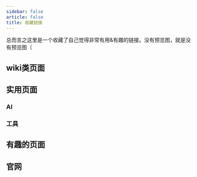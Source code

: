 ```yaml
---
sidebar: false
article: false
title: 收藏链接
---
```


总而言之这里是一个收藏了自己觉得非常有用&有趣的链接。没有预览图，就是没有预览图（

## wiki类页面
<SiteInfo name="英文连缘wiki" url="https://lenen.shoutwiki.com/wiki/Len%27en_Wiki" preview="" />
<SiteInfo name="thbwiki" url="https://thwiki.cc/" preview="" />
<SiteInfo name="我的世界wiki" url="https://zh.minecraft.wiki/" preview="" />

## 实用页面
### AI
<SiteInfo name="通义千问" url="https://tongyi.aliyun.com/qianwen/" preview="" />

### 工具
<SiteInfo name="Wayback Machine" url="https://web.archive.org/" preview="" />
<SiteInfo name="rgb在线预览" url="https://www.w3schools.com/css/css_colors_rgb.asp" preview="" />
<SiteInfo name="iconfont" url="https://www.iconfont.cn/" preview="" />

## 有趣的页面
<SiteInfo name="Camerons World" url="https://www.cameronsworld.net/" preview="" />
<SiteInfo name="生长球系列" url="https://www.eyezmaze.com/sp/" preview="" />

## 官网
<SiteInfo name="Unity API" url="https://docs.unity3d.com/cn/2022.1/ScriptReference/index.html" preview="" />
<SiteInfo name="PixelLab" url="https://www.pixellab.ai/" preview="" />